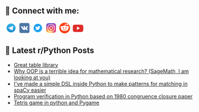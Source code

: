 ## 🔎 Connect with me:
[<img src="https://github.com/bullbesh/bullbesh/blob/main/images/Telegram.png" width="32" height="32" />](https://t.me/bullbesh)
[<img src="https://github.com/bullbesh/bullbesh/blob/main/images/VK.png" width="32" height="32" />](https://vk.com/bullbesh)
[<img src="https://github.com/bullbesh/bullbesh/blob/main/images/Twitter.png" width="32" height="32" />](https://twitter.com/bullbesh1)
[<img src="https://github.com/bullbesh/bullbesh/blob/main/images/Instagram.png" width="32" height="32" />](https://www.instagram.com/bullbesh)
[<img src="https://github.com/bullbesh/bullbesh/blob/main/images/Reddit.png" width="32" height="32" />](https://www.reddit.com/user/bullbesh)
[<img src="https://github.com/bullbesh/bullbesh/blob/main/images/YouTube.png" width="32" height="32" />](https://www.youtube.com/channel/UCtfjRs6uzgq5mfm8S06WTcg)

## 📕 Latest r/Python Posts
<!-- BLOG-POST-LIST:START -->
- [Great table library](https://www.reddit.com/r/Python/comments/18avcbg/great_table_library/)
- [Why OOP is a terrible idea for mathematical research? &lpar;SageMath, I am looking at you&rpar;](https://www.reddit.com/r/Python/comments/18au01e/why_oop_is_a_terrible_idea_for_mathematical/)
- [I&#39;ve made a simple DSL inside Python to make patterns for matching in spaCy easier](https://www.reddit.com/r/Python/comments/18aq6bi/ive_made_a_simple_dsl_inside_python_to_make/)
- [Program verification in Python based on 1980 congruence closure paper](https://www.reddit.com/r/Python/comments/18aopdb/program_verification_in_python_based_on_1980/)
- [Tetris game in python and Pygame](https://www.reddit.com/r/Python/comments/18anw7j/tetris_game_in_python_and_pygame/)
<!-- BLOG-POST-LIST:END -->
